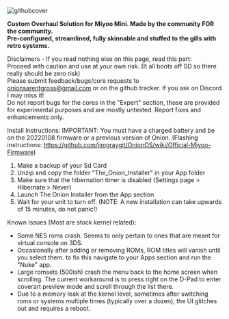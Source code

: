 ![githubcover](https://user-images.githubusercontent.com/85693713/148580152-0bc4aec1-310d-405c-8ab3-e7655991a7f3.png)

**Custom Overhaul Solution for Miyoo Mini. Made by the community FOR the community.<br>
Pre-configured, streamlined, fully skinnable and stuffed to the gills with retro systems.**

Disclaimers - If you read nothing else on this page, read this part: 
<br>Proceed with caution and use at your own risk. (It all boots off SD so there really should be zero risk)
<br>Please submit feedback/bugs/core requests to onionsarentgross@gmail.com or on the github tracker. If you ask on Discord I may miss it!
<br>Do not report bugs for the cores in the "Expert" section, those are provided for experimental purposes and are mostly untested. Report fixes and enhancements only.

Install Instructions:
IMPORTANT: You must have a charged battery and be on the 20220108 firmware or a previous version of Onion. (Flashing instructions: https://github.com/jimgraygit/OnionOS/wiki/Official-Miyoo-Firmware)
1) Make a backup of your Sd Card
2) Unzip and copy the folder "The_Onion_Installer" in your App folder
3) Make sure that the hibernation timer is disabled (Settings page > Hibernate > Never)
4) Launch The Onion Installer from the App section
4) Wait for your unit to turn off. (NOTE: A new installation can take upwards of 15 minutes, do not panic!)

Known Issues (Most are stock kernel related):
- Some NES roms crash. Seems to only pertain to ones that are meant for virtual console on 3DS.
- Occasionally after adding or removing ROMs, ROM titles will vanish until you select them. to fix this navigate to your Apps section and run the "Nuke" app.
- Large romsets (500ish) crash the menu back to the home screen when scrolling. The current workaround is to press right on the D-Pad to enter coverart preview mode and scroll through the list there.
- Due to a memory leak at the kernel level, sometimes after switching roms or systems multiple times (typically over a dozen), the UI glitches out and requires a reboot.
